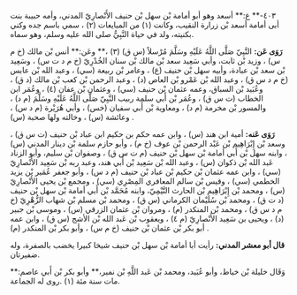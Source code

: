 ٤٠٣-** ع:** أسعد وهو أبو أمامة بْن سهل بْن حنيف الأَنْصارِيّ المدني، وأمه حبيبة بنت أبى أمامة أسعد بْن زرارة النقيب، وكانت (١) من المبايعات (٢) ، سمي باسم جده وكني بكنيته، ولد في حياة النَّبِيُّ صلى الله عليه وسلم، وهو سماه.

**رَوَى عَن:** النَّبِيّ صَلَّى اللَّهُ عَلَيْهِ وسَلَّمَ مُرْسلاً (س ق) (٣) ،** وعَن:** أنس بْن مالك (خ م س) ، وزيد بْن ثابت، وأبي سَعِيد سعد بْن مالك بْن سنان الخُدْرِيّ (خ م د ت س) ، وسَعِيد بْن سعد بْن عبادة، وأبيه سهل بْن حنيف (ع) ، وعامر بْن ربيعة (سي) ، وعبد الله بْن عابس (خ م د س ق) ، وعبد الله بْن عَمْرو بْن العاص (د) ، وعبد الرحمن بْن كعب بْن مالك (د ق) ، وعُبَيد بْن السباق، وعمه عثمان بْن حنيف (سي) ، وعثمان بْن عفان (٤) ، وعُمَر ابن الخطاب (ت س ق) ، وعُمَر بْن أَبي سلمة ربيب النَّبِيّ صَلَّى اللَّهُ عَلَيْهِ وسَلَّمَ (م د) ، والمسور بْن مخرمة (م د) ، ومعاوية بْن أَبي سفيان (خس) ، وأبي هُرَيْرة (م د س) ، وعائشة (س) ، وخالته ولها صحبة (س) .

**رَوَى عَنه:** أمية ابن هند (س) ، وابن عمه حكم بن حكيم ابن عباد بْن حنيف (ت س ق) ، وسعد بْن إِبْرَاهِيم بْن عَبْد الرحمن بْن عوف (خ م) ، وأبو حازم سلمة بْن دينار المدني (س) ، وابنه سهل بْن أَبي أمامة بْن سهل بْن حنيف (م ت س ق) ، وصفوان بْن سليم، وأبو الزناد عَبد الله بْن ذكوان (س) ، وعبد الله بْن سَعِيد بْن أَبي هند، وعبد ربه بْن سَعِيد الأَنْصارِيّ (سي) ، وابن عمه عثمان بْن حكيم بْن عباد بْن حنيف (م د س) ، وأبو جعفر عُمَير بْن يزيد الخطمي (سي) ، وقيس بْن سالم المعافري المِصْرِي (سي) ، ومجمع بْن يحيى الأَنْصارِيّ (س) ، ومحمد بْن إِبْرَاهِيم بْن الحارث التَّيْمِيّ، وابنه مُحَمَّد بْن أَبي أمامة بْن سهل بْن حنيف (د ت ق) ، ومحمد بْن سُلَيْمان الكرماني (س ق) ، ومحمد بْن مسلم بْن شهاب الزُّهْرِيّ (خ م د س ق) ، ومحمد بْن المنكدر (م) ، ومروان بْن عثمان الزرقي (س) ، وموسى بْن جبير (د) ، ويحيى بن سَعِيد الأَنْصارِيّ (م ٤) ، ويعقوب بْن عَبد الله بْن الأشج (س ق) ، وابن عمه أبو بكر بْن عثمان بْن حنيف (خ م س) ، وأبو بكر بْن المنكدر (م) .

**قال أبو معشر المدني:** رأيت أبا أمامة بْن سهل بْن حنيف شيخا كبيرا يخضب بالصفرة، وله ضفيرتان.

وَقَال خليلة بْن خياط، وأبو عُبَيد، ومحمد بْن عَبد اللَّهِ بْن نمير،** وأبو بكر بْن أَبي عاصم:** مات سنة مئة (١) .روى له الجماعة.